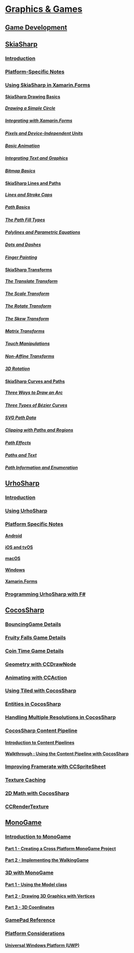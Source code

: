 # [Graphics & Games](index.yml)
## [Game Development](game-development/index.md)
## [SkiaSharp](skiasharp/index.md)
### [Introduction](skiasharp/introduction.md)
### [Platform-Specific Notes](skiasharp/platform.md)



### [Using SkiaSharp in Xamarin.Forms](~/xamarin-forms/user-interface/graphics/skiasharp/index.md)
#### [SkiaSharp Drawing Basics](~/xamarin-forms/user-interface/graphics/skiasharp/basics/index.md)
##### [Drawing a Simple Circle](~/xamarin-forms/user-interface/graphics/skiasharp/basics/circle.md)
##### [Integrating with Xamarin.Forms](~/xamarin-forms/user-interface/graphics/skiasharp/basics/integration.md)
##### [Pixels and Device-Independent Units](~/xamarin-forms/user-interface/graphics/skiasharp/basics/pixels.md)
##### [Basic Animation](~/xamarin-forms/user-interface/graphics/skiasharp/basics/animation.md)
##### [Integrating Text and Graphics](~/xamarin-forms/user-interface/graphics/skiasharp/basics/text.md)
##### [Bitmap Basics](~/xamarin-forms/user-interface/graphics/skiasharp/basics/bitmaps.md)
#### [SkiaSharp Lines and Paths](~/xamarin-forms/user-interface/graphics/skiasharp/paths/index.md)
##### [Lines and Stroke Caps](~/xamarin-forms/user-interface/graphics/skiasharp/paths/lines.md)
##### [Path Basics](~/xamarin-forms/user-interface/graphics/skiasharp/paths/paths.md)
##### [The Path Fill Types](~/xamarin-forms/user-interface/graphics/skiasharp/paths/fill-types.md)
##### [Polylines and Parametric Equations](~/xamarin-forms/user-interface/graphics/skiasharp/paths/polylines.md)
##### [Dots and Dashes](~/xamarin-forms/user-interface/graphics/skiasharp/paths/dots.md)
##### [Finger Painting](~/xamarin-forms/user-interface/graphics/skiasharp/paths/finger-paint.md)
#### [SkiaSharp Transforms](~/xamarin-forms/user-interface/graphics/skiasharp/transforms/index.md)
##### [The Translate Transform](~/xamarin-forms/user-interface/graphics/skiasharp/transforms/translate.md)
##### [The Scale Transform](~/xamarin-forms/user-interface/graphics/skiasharp/transforms/scale.md)
##### [The Rotate Transform](~/xamarin-forms/user-interface/graphics/skiasharp/transforms/rotate.md)
##### [The Skew Transform](~/xamarin-forms/user-interface/graphics/skiasharp/transforms/skew.md)
##### [Matrix Transforms](~/xamarin-forms/user-interface/graphics/skiasharp/transforms/matrix.md)
##### [Touch Manipulations](~/xamarin-forms/user-interface/graphics/skiasharp/transforms/touch.md)
##### [Non-Affine Transforms](~/xamarin-forms/user-interface/graphics/skiasharp/transforms/non-affine.md)
##### [3D Rotation](~/xamarin-forms/user-interface/graphics/skiasharp/transforms/3d-rotation.md)
#### [SkiaSharp Curves and Paths](~/xamarin-forms/user-interface/graphics/skiasharp/curves/index.md)
##### [Three Ways to Draw an Arc](~/xamarin-forms/user-interface/graphics/skiasharp/curves/arcs.md)
##### [Three Types of Bézier Curves](~/xamarin-forms/user-interface/graphics/skiasharp/curves/beziers.md)
##### [SVG Path Data](~/xamarin-forms/user-interface/graphics/skiasharp/curves/path-data.md)
##### [Clipping with Paths and Regions](~/xamarin-forms/user-interface/graphics/skiasharp/curves/clipping.md)
##### [Path Effects](~/xamarin-forms/user-interface/graphics/skiasharp/curves/effects.md)
##### [Paths and Text](~/xamarin-forms/user-interface/graphics/skiasharp/curves/text-paths.md)
##### [Path Information and Enumeration](~/xamarin-forms/user-interface/graphics/skiasharp/curves/information.md)


## [UrhoSharp](urhosharp/index.md)
### [Introduction](urhosharp/introduction.md)
### [Using UrhoSharp](urhosharp/using.md)
### [Platform Specific Notes](urhosharp/platform/index.md)
#### [Android](urhosharp/platform/android.md)
#### [iOS and tvOS](urhosharp/platform/ios.md)
#### [macOS](urhosharp/platform/mac.md)
#### [Windows](urhosharp/platform/windows.md)
#### [Xamarin.Forms](urhosharp/platform/xamarin-forms.md)
### [Programming UrhoSharp with F#](urhosharp/fsharp.md)
## [CocosSharp](cocossharp/index.md)
### [BouncingGame Details](cocossharp/bouncing-game.md)
### [Fruity Falls Game Details](cocossharp/fruity-falls.md)
### [Coin Time Game Details](cocossharp/cointime.md)
### [Geometry with CCDrawNode](cocossharp/ccdrawnode.md)
### [Animating with CCAction](cocossharp/ccaction.md)
### [Using Tiled with CocosSharp](cocossharp/tiled.md)
### [Entities in CocosSharp](cocossharp/entities.md)
### [Handling Multiple Resolutions in CocosSharp](cocossharp/resolutions.md)
### [CocosSharp Content Pipeline](cocossharp/content-pipeline/index.md)
#### [Introduction to Content Pipelines](cocossharp/content-pipeline/introduction.md)
#### [Walkthrough : Using the Content Pipeline with CocosSharp](cocossharp/content-pipeline/walkthrough.md)
### [Improving Framerate with CCSpriteSheet](cocossharp/ccspritesheet.md)
### [Texture Caching](cocossharp/texture-cache.md)
### [2D Math with CocosSharp](cocossharp/math.md)
### [CCRenderTexture](cocossharp/ccrendertexture.md)
## [MonoGame](monogame/index.md)
### [Introduction to MonoGame](monogame/introduction/index.md)
#### [Part 1 - Creating a Cross Platform MonoGame Project](monogame/introduction/part1.md)
#### [Part 2 - Implementing the WalkingGame](monogame/introduction/part2.md)
### [3D with MonoGame](monogame/3d/index.md)
#### [Part 1 - Using the Model class](monogame/3d/part1.md)
#### [Part 2 - Drawing 3D Graphics with Vertices](monogame/3d/part2.md)
#### [Part 3 - 3D Coordinates](monogame/3d/part3.md)
### [GamePad Reference](monogame/input.md)
### [Platform Considerations](monogame/platforms/index.md)
#### [Universal Windows Platform (UWP)](monogame/platforms/uwp.md)
